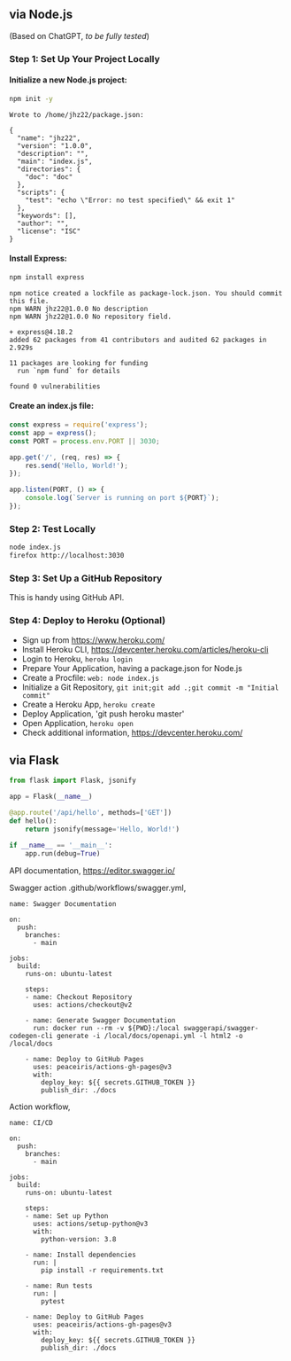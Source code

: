 ## via Node.js

(Based on ChatGPT, *to be fully tested*)

### Step 1: Set Up Your Project Locally

#### Initialize a new Node.js project:

```bash
npm init -y
```

```
Wrote to /home/jhz22/package.json:

{
  "name": "jhz22",
  "version": "1.0.0",
  "description": "",
  "main": "index.js",
  "directories": {
    "doc": "doc"
  },
  "scripts": {
    "test": "echo \"Error: no test specified\" && exit 1"
  },
  "keywords": [],
  "author": "",
  "license": "ISC"
}
```

#### Install Express:

```bash
npm install express
```

```
npm notice created a lockfile as package-lock.json. You should commit this file.
npm WARN jhz22@1.0.0 No description
npm WARN jhz22@1.0.0 No repository field.

+ express@4.18.2
added 62 packages from 41 contributors and audited 62 packages in 2.929s

11 packages are looking for funding
  run `npm fund` for details

found 0 vulnerabilities
```

#### Create an index.js file:

```js
const express = require('express');
const app = express();
const PORT = process.env.PORT || 3030;

app.get('/', (req, res) => {
    res.send('Hello, World!');
});

app.listen(PORT, () => {
    console.log(`Server is running on port ${PORT}`);
});
```

### Step 2: Test Locally

```bash
node index.js
firefox http://localhost:3030
```

### Step 3: Set Up a GitHub Repository

This is handy using GitHub API.

### Step 4: Deploy to Heroku (Optional)

* Sign up from https://www.heroku.com/
* Install Heroku CLI, https://devcenter.heroku.com/articles/heroku-cli
* Login to Heroku, `heroku login`
* Prepare Your Application, having a package.json for Node.js
* Create a Procfile: `web: node index.js`
* Initialize a Git Repository, `git init;git add .;git commit -m "Initial commit"`
* Create a Heroku App, `heroku create`
* Deploy Application, 'git push heroku master'
* Open Application, `heroku open`
* Check additional information, https://devcenter.heroku.com/

## via Flask

```python
from flask import Flask, jsonify

app = Flask(__name__)

@app.route('/api/hello', methods=['GET'])
def hello():
    return jsonify(message='Hello, World!')

if __name__ == '__main__':
    app.run(debug=True)
```

API documentation, <https://editor.swagger.io/>

Swagger action .github/workflows/swagger.yml,

```
name: Swagger Documentation

on:
  push:
    branches:
      - main

jobs:
  build:
    runs-on: ubuntu-latest

    steps:
    - name: Checkout Repository
      uses: actions/checkout@v2

    - name: Generate Swagger Documentation
      run: docker run --rm -v ${PWD}:/local swaggerapi/swagger-codegen-cli generate -i /local/docs/openapi.yml -l html2 -o /local/docs

    - name: Deploy to GitHub Pages
      uses: peaceiris/actions-gh-pages@v3
      with:
        deploy_key: ${{ secrets.GITHUB_TOKEN }}
        publish_dir: ./docs
```

Action workflow,

```
name: CI/CD

on:
  push:
    branches:
      - main

jobs:
  build:
    runs-on: ubuntu-latest

    steps:
    - name: Set up Python
      uses: actions/setup-python@v3
      with:
        python-version: 3.8

    - name: Install dependencies
      run: |
        pip install -r requirements.txt

    - name: Run tests
      run: |
        pytest

    - name: Deploy to GitHub Pages
      uses: peaceiris/actions-gh-pages@v3
      with:
        deploy_key: ${{ secrets.GITHUB_TOKEN }}
        publish_dir: ./docs
```
